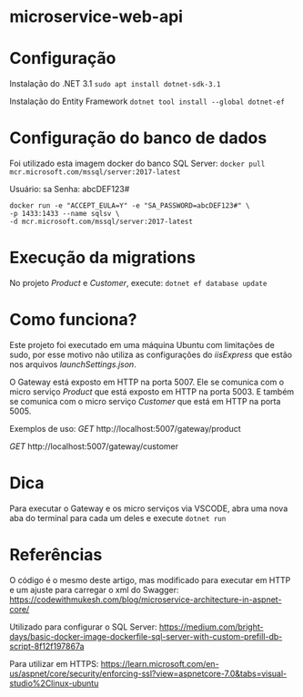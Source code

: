# microservice-web-api

# Configuração

Instalação do .NET 3.1
`sudo apt install dotnet-sdk-3.1`

Instalação do Entity Framework
`dotnet tool install --global dotnet-ef`

# Configuração do banco de dados

Foi utilizado esta imagem docker do banco SQL Server:
`docker pull mcr.microsoft.com/mssql/server:2017-latest`

Usuário: sa
Senha: abcDEF123#

```
docker run -e "ACCEPT_EULA=Y" -e "SA_PASSWORD=abcDEF123#" \
-p 1433:1433 --name sqlsv \
-d mcr.microsoft.com/mssql/server:2017-latest
```

# Execução da migrations

No projeto *Product* e *Customer*, execute:
`dotnet ef database update`

# Como funciona?

Este projeto foi executado em uma máquina Ubuntu com limitações de sudo, por esse motivo não utiliza as configurações do *iisExpress* que estão nos arquivos *launchSettings.json*.

O Gateway está exposto em HTTP na porta 5007.
Ele se comunica com o micro serviço *Product* que está exposto em HTTP na porta 5003.
E também se comunica com o micro serviço *Customer* que está em HTTP na porta 5005.

Exemplos de uso:
*GET* http://localhost:5007/gateway/product

*GET* http://localhost:5007/gateway/customer


# Dica

Para executar o Gateway e os micro serviços via VSCODE, abra uma nova aba do terminal para cada um deles e execute `dotnet run`

# Referências

O código é o mesmo deste artigo, mas modificado para executar em HTTP e um ajuste para carregar o xml do Swagger:
https://codewithmukesh.com/blog/microservice-architecture-in-aspnet-core/

Utilizado para configurar o SQL Server:
https://medium.com/bright-days/basic-docker-image-dockerfile-sql-server-with-custom-prefill-db-script-8f12f197867a

Para utilizar em HTTPS:
https://learn.microsoft.com/en-us/aspnet/core/security/enforcing-ssl?view=aspnetcore-7.0&tabs=visual-studio%2Clinux-ubuntu